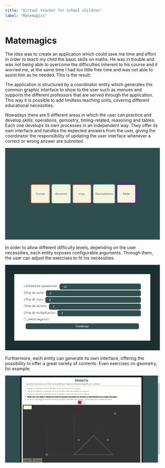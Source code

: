 ```yaml
---
title: "Virtual teacher for school children"
label: "Matemagics"
---
```


# Matemagics

The idea was to create an application which could save me time and effort in order to teach my child the basic skills on maths. He was in trouble and was not being able to overcome the difficulties inherent to his course and it worried me, at the same time I had too little free time and was not able to assist him as he needed. This is the result:

The application is structured by a coordinator entity which generates the common graphic interface to show to the user such as menues and supports the different professors that are served through the application. This way it is possible to add limitless teaching units, covering different educational necessities.

Nowadays there are 5 different areas in which the user can practice and develop skills: operations, gemoetry, timing-related, reasoning and tables. Each one develops its own processes in an independent way. They offer its own interface and handles the expected answers from the user, giving the coordinator the responsibility of updating the user interface whenever a correct or wrong answer are submited.

![](./images/home.png "Pantalla de inicio")

In order to allow different difficulty levels, depending on the user necessities, each entity exposes configurable arguments. Through them, the user can adjust the exercises to fit his necessities.

![](./images/conf-cuentas.png)

Furthermore, each entity can generate its own interface, offering the possibility to offer a great variety of contents. Even exercises on geometry, for example:

![](./images/matemagica-geometria-preview.png)
